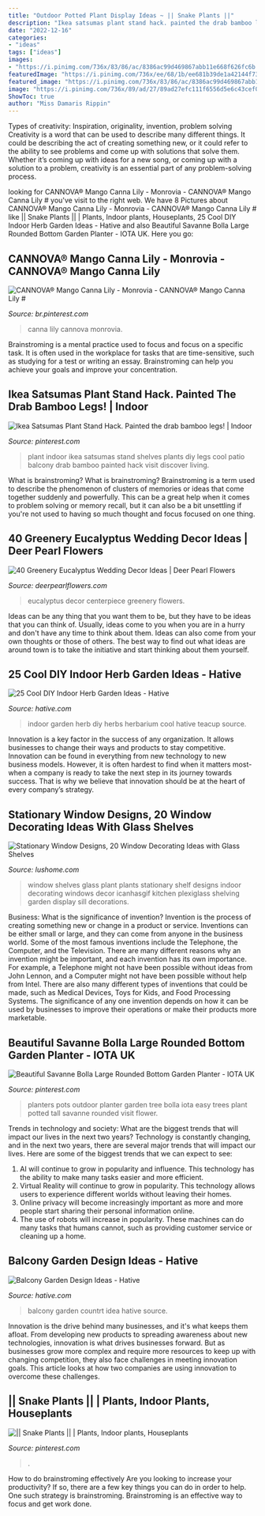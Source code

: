 ```yaml
---
title: "Outdoor Potted Plant Display Ideas ~ || Snake Plants ||"
description: "Ikea satsumas plant stand hack. painted the drab bamboo legs!"
date: "2022-12-16"
categories:
- "ideas"
tags: ["ideas"]
images:
- "https://i.pinimg.com/736x/83/86/ac/8386ac99d469867abb11e668f626fc6b.jpg"
featuredImage: "https://i.pinimg.com/736x/ee/68/1b/ee681b39de1a42144f73bcc84b01b5b8.jpg"
featured_image: "https://i.pinimg.com/736x/83/86/ac/8386ac99d469867abb11e668f626fc6b.jpg"
image: "https://i.pinimg.com/736x/89/ad/27/89ad27efc111f6556d5e6c43cef04f1d.jpg"
ShowToc: true
author: "Miss Damaris Rippin"
---
```



Types of creativity: Inspiration, originality, invention, problem solving
Creativity is a word that can be used to describe many different things. It could be describing the act of creating something new, or it could refer to the ability to see problems and come up with solutions that solve them. Whether it’s coming up with ideas for a new song, or coming up with a solution to a problem, creativity is an essential part of any problem-solving process.

	

		
looking for CANNOVA® Mango Canna Lily - Monrovia - CANNOVA® Mango Canna Lily # you've visit to the right web. We have 8 Pictures about CANNOVA® Mango Canna Lily - Monrovia - CANNOVA® Mango Canna Lily # like || Snake Plants || | Plants, Indoor plants, Houseplants, 25 Cool DIY Indoor Herb Garden Ideas - Hative and also Beautiful Savanne Bolla Large Rounded Bottom Garden Planter - IOTA UK. Here you go:
		
    
## CANNOVA® Mango Canna Lily - Monrovia - CANNOVA® Mango Canna Lily #

<img loading=lazy src="https://i.pinimg.com/736x/89/ad/27/89ad27efc111f6556d5e6c43cef04f1d.jpg" onerror="this.onerror=null;this.src='https://tse3.mm.bing.net/th?id=OIP.raXSqaEG6ceVt4Lg1s-FhgHaLG&amp;pid=15.1';" alt="CANNOVA® Mango Canna Lily - Monrovia - CANNOVA® Mango Canna Lily #">

_Source: br.pinterest.com_

>canna lily cannova monrovia. 

	

Brainstroming is a mental practice used to focus and focus on a specific task. It is often used in the workplace for tasks that are time-sensitive, such as studying for a test or writing an essay. Brainstroming can help you achieve your goals and improve your concentration.

    
## Ikea Satsumas Plant Stand Hack. Painted The Drab Bamboo Legs! | Indoor

<img loading=lazy src="https://i.pinimg.com/736x/ee/68/1b/ee681b39de1a42144f73bcc84b01b5b8.jpg" onerror="this.onerror=null;this.src='https://tse4.mm.bing.net/th?id=OIP.utdShBsu9os2vEYRI-1q8gHaK0&amp;pid=15.1';" alt="Ikea Satsumas Plant Stand Hack. Painted the drab bamboo legs! | Indoor">

_Source: pinterest.com_

>plant indoor ikea satsumas stand shelves plants diy legs cool patio balcony drab bamboo painted hack visit discover living. 

	

What is brainstroming?
What is brainstroming? Brainstroming is a term used to describe the phenomenon of clusters of memories or ideas that come together suddenly and powerfully. This can be a great help when it comes to problem solving or memory recall, but it can also be a bit unsettling if you're not used to having so much thought and focus focused on one thing.

    
## 40 Greenery Eucalyptus Wedding Decor Ideas | Deer Pearl Flowers

<img loading=lazy src="http://www.deerpearlflowers.com/wp-content/uploads/2016/12/eucalyptus-wedding-centerpiece-via-Jenny-Haas-Photography.jpg" onerror="this.onerror=null;this.src='https://tse4.mm.bing.net/th?id=OIP.YeVz4c5zEGmPmZNLDWxRCgHaLH&amp;pid=15.1';" alt="40 Greenery Eucalyptus Wedding Decor Ideas | Deer Pearl Flowers">

_Source: deerpearlflowers.com_

>eucalyptus decor centerpiece greenery flowers. 

	

Ideas can be any thing that you want them to be, but they have to be ideas that you can think of. Usually, ideas come to you when you are in a hurry and don't have any time to think about them. Ideas can also come from your own thoughts or those of others. The best way to find out what ideas are around town is to take the initiative and start thinking about them yourself.

    
## 25 Cool DIY Indoor Herb Garden Ideas - Hative

<img loading=lazy src="https://hative.com/wp-content/uploads/2014/11/indoor-garden/25-tiers-of-herbs.jpg" onerror="this.onerror=null;this.src='https://tse2.mm.bing.net/th?id=OIP.4RnxXOb-65zizvkcVai5qAHaK_&amp;pid=15.1';" alt="25 Cool DIY Indoor Herb Garden Ideas - Hative">

_Source: hative.com_

>indoor garden herb diy herbs herbarium cool hative teacup source. 

	

Innovation is a key factor in the success of any organization. It allows businesses to change their ways and products to stay competitive. Innovation can be found in everything from new technology to new business models. However, it is often hardest to find when it matters most- when a company is ready to take the next step in its journey towards success. That is why we believe that innovation should be at the heart of every company’s strategy.

    
## Stationary Window Designs, 20 Window Decorating Ideas With Glass Shelves

<img loading=lazy src="https://www.lushome.com/wp-content/uploads/2014/04/window-decorating-ideas-glass-shelves-design-ideas-7.jpg" onerror="this.onerror=null;this.src='https://tse1.mm.bing.net/th?id=OIP.Bq0ot2Yyx22_uI0_af4VBgAAAA&amp;pid=15.1';" alt="Stationary Window Designs, 20 Window Decorating Ideas with Glass Shelves">

_Source: lushome.com_

>window shelves glass plant plants stationary shelf designs indoor decorating windows decor icanhasgif kitchen plexiglass shelving garden display sill decorations. 

	

Business: What is the significance of invention?
Invention is the process of creating something new or change in a product or service. Inventions can be either small or large, and they can come from anyone in the business world. Some of the most famous inventions include the Telephone, the Computer, and the Television. There are many different reasons why an invention might be important, and each invention has its own importance. For example, a Telephone might not have been possible without ideas from John Lennon, and a Computer might not have been possible without help from Intel. 
There are also many different types of inventions that could be made, such as Medical Devices, Toys for Kids, and Food Processing Systems. The significance of any one invention depends on how it can be used by businesses to improve their operations or make their products more marketable.

    
## Beautiful Savanne Bolla Large Rounded Bottom Garden Planter - IOTA UK

<img loading=lazy src="https://i.pinimg.com/736x/83/86/ac/8386ac99d469867abb11e668f626fc6b.jpg" onerror="this.onerror=null;this.src='https://tse4.mm.bing.net/th?id=OIP._MK_YIhFahFHBoZHT6UW7wHaKW&amp;pid=15.1';" alt="Beautiful Savanne Bolla Large Rounded Bottom Garden Planter - IOTA UK">

_Source: pinterest.com_

>planters pots outdoor planter garden tree bolla iota easy trees plant potted tall savanne rounded visit flower. 

	

Trends in technology and society: What are the biggest trends that will impact our lives in the next two years?
Technology is constantly changing, and in the next two years, there are several major trends that will impact our lives. Here are some of the biggest trends that we can expect to see: 
1) AI will continue to grow in popularity and influence. This technology has the ability to make many tasks easier and more efficient. 
2) Virtual Reality will continue to grow in popularity. This technology allows users to experience different worlds without leaving their homes. 
3) Online privacy will become increasingly important as more and more people start sharing their personal information online. 
4) The use of robots will increase in popularity. These machines can do many tasks that humans cannot, such as providing customer service or cleaning up a home.

    
## Balcony Garden Design Ideas - Hative

<img loading=lazy src="https://hative.com/wp-content/uploads/2015/01/balcony-garden-ideas/10-balcony-garden-ideas.jpg" onerror="this.onerror=null;this.src='https://tse3.mm.bing.net/th?id=OIP.tb50i3PO35idF8jzqc7CfwHaLH&amp;pid=15.1';" alt="Balcony Garden Design Ideas - Hative">

_Source: hative.com_

>balcony garden countrt idea hative source. 

	

Innovation is the drive behind many businesses, and it's what keeps them afloat. From developing new products to spreading awareness about new technologies, innovation is what drives businesses forward. But as businesses grow more complex and require more resources to keep up with changing competition, they also face challenges in meeting innovation goals. This article looks at how two companies are using innovation to overcome these challenges.

    
## || Snake Plants || | Plants, Indoor Plants, Houseplants

<img loading=lazy src="https://i.pinimg.com/736x/cb/0f/36/cb0f36fd2785b59730ff90f048d8682c.jpg" onerror="this.onerror=null;this.src='https://tse1.mm.bing.net/th?id=OIP.wup01dec5kF88THMXFkGEQHaJ3&amp;pid=15.1';" alt="|| Snake Plants || | Plants, Indoor plants, Houseplants">

_Source: pinterest.com_

>. 

	

How to do brainstroming effectively
Are you looking to increase your productivity? If so, there are a few key things you can do in order to help. One such strategy is brainstroming. Brainstroming is an effective way to focus and get work done.

